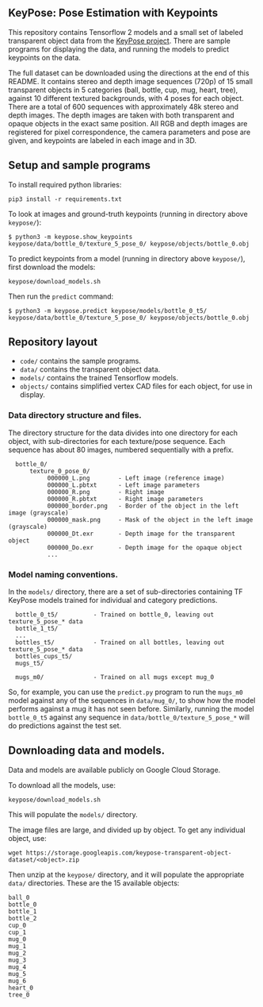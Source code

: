 ## KeyPose: Pose Estimation with Keypoints

This repository contains Tensorflow 2 models and a small set of labeled transparent object data from the [KeyPose project](https://sites.google.com/corp/view/keypose/).  There are sample programs for displaying the data, and running the models to predict keypoints on the data.

The full dataset can be downloaded using the directions at the end of this README.  It contains stereo and depth image sequences (720p) of 15 small transparent objects in 5 categories (ball, bottle, cup, mug, heart, tree), against 10 different textured backgrounds, with 4 poses for each object.  There are a total of 600 sequences with approximately 48k stereo and depth images.  The depth images are taken with both transparent and opaque objects in the exact same position.  All RGB and depth images are registered for pixel correspondence, the camera parameters and pose are given, and keypoints are labeled in each image and in 3D.

## Setup and sample programs

To install required python libraries:
```
pip3 install -r requirements.txt
```


To look at images and ground-truth keypoints (running in directory
above `keypose/`):
```
$ python3 -m keypose.show_keypoints
keypose/data/bottle_0/texture_5_pose_0/ keypose/objects/bottle_0.obj
```

To predict keypoints from a model (running in directory above
`keypose/`), first download the models:
```
keypose/download_models.sh
```
Then run the `predict` command:
```
$ python3 -m keypose.predict keypose/models/bottle_0_t5/ keypose/data/bottle_0/texture_5_pose_0/ keypose/objects/bottle_0.obj
```

## Repository layout

- `code/` contains the sample programs.
- `data/` contains the transparent object data.
- `models/` contains the trained Tensorflow models.
- `objects/` contains simplified vertex CAD files for each object, for use in display.

### Data directory structure and files.

The directory structure for the data divides into one directory for each object, with sub-directories
for each texture/pose sequence.  Each sequence has about 80 images, numbered sequentially with a prefix.
```
  bottle_0/
      texture_0_pose_0/
           000000_L.png        - Left image (reference image)
           000000_L.pbtxt      - Left image parameters
           000000_R.png        - Right image
           000000_R.pbtxt      - Right image parameters
           000000_border.png   - Border of the object in the left image (grayscale)
           000000_mask.png     - Mask of the object in the left image (grayscale)
           000000_Dt.exr       - Depth image for the transparent object
           000000_Do.exr       - Depth image for the opaque object
           ...
```

### Model naming conventions.

In the `models/` directory, there are a set of sub-directories containing TF KeyPose models trained for individual and category predictions.
```
  bottle_0_t5/          - Trained on bottle_0, leaving out texture_5_pose_* data
  bottle_1_t5/
  ...
  bottles_t5/           - Trained on all bottles, leaving out texture_5_pose_* data
  bottles_cups_t5/
  mugs_t5/

  mugs_m0/              - Trained on all mugs except mug_0
```

So, for example, you can use the `predict.py` program to run the `mugs_m0` model against any of the sequences in `data/mug_0/`,
to show how the model performs against a mug it has not seen before.  Similarly, running the model `bottle_0_t5` against
any sequence in `data/bottle_0/texture_5_pose_*` will do predictions against the test set.

## Downloading data and models.

Data and models are available publicly on Google Cloud Storage.

To download all the models, use:
```
keypose/download_models.sh
```
This will populate the `models/` directory.

The image files are large, and divided up by object.  To get any individual object, use:
```
wget https://storage.googleapis.com/keypose-transparent-object-dataset/<object>.zip
```
Then unzip at the `keypose/` directory, and it will populate the appropriate `data/` directories.
These are the 15 available objects:
```
ball_0
bottle_0
bottle_1
bottle_2
cup_0
cup_1
mug_0
mug_1
mug_2
mug_3
mug_4
mug_5
mug_6
heart_0
tree_0
```
